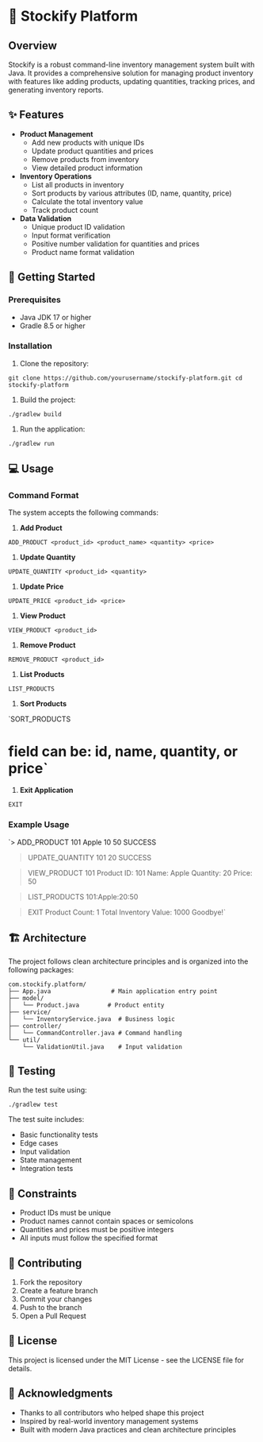 🏪 Stockify Platform
====================

Overview
--------

Stockify is a robust command-line inventory management system built with Java. It provides a comprehensive solution for managing product inventory with features like adding products, updating quantities, tracking prices, and generating inventory reports.

✨ Features
----------

-   **Product Management**
    -   Add new products with unique IDs
    -   Update product quantities and prices
    -   Remove products from inventory
    -   View detailed product information
-   **Inventory Operations**
    -   List all products in inventory
    -   Sort products by various attributes (ID, name, quantity, price)
    -   Calculate the total inventory value
    -   Track product count
-   **Data Validation**
    -   Unique product ID validation
    -   Input format verification
    -   Positive number validation for quantities and prices
    -   Product name format validation

🚀 Getting Started
------------------

### Prerequisites

-   Java JDK 17 or higher
-   Gradle 8.5 or higher

### Installation

1.  Clone the repository:

`git clone https://github.com/yourusername/stockify-platform.git
cd stockify-platform`

1.  Build the project:

`./gradlew build`

1.  Run the application:

`./gradlew run`

💻 Usage
--------

### Command Format

The system accepts the following commands:

1.  **Add Product**

`ADD_PRODUCT <product_id> <product_name> <quantity> <price>`

1.  **Update Quantity**

`UPDATE_QUANTITY <product_id> <quantity>`

1.  **Update Price**

`UPDATE_PRICE <product_id> <price>`

1.  **View Product**

`VIEW_PRODUCT <product_id>`

1.  **Remove Product**

`REMOVE_PRODUCT <product_id>`

1.  **List Products**

`LIST_PRODUCTS`

1.  **Sort Products**

`SORT_PRODUCTS <field>
# field can be: id, name, quantity, or price`

1.  **Exit Application**

`EXIT`

### Example Usage

`> ADD_PRODUCT 101 Apple 10 50
SUCCESS

> UPDATE_QUANTITY 101 20
SUCCESS

> VIEW_PRODUCT 101
Product ID: 101
Name: Apple
Quantity: 20
Price: 50

> LIST_PRODUCTS
101:Apple:20:50

> EXIT
Product Count: 1
Total Inventory Value: 1000
Goodbye!`

🏗️ Architecture
----------------

The project follows clean architecture principles and is organized into the following packages:
    
    com.stockify.platform/
    ├── App.java                 # Main application entry point
    ├── model/
    │   └── Product.java        # Product entity
    ├── service/
    │   └── InventoryService.java  # Business logic
    ├── controller/
    │   └── CommandController.java # Command handling
    └── util/
        └── ValidationUtil.java    # Input validation

🧪 Testing
----------

Run the test suite using:

`./gradlew test`

The test suite includes:

-   Basic functionality tests
-   Edge cases
-   Input validation
-   State management
-   Integration tests

📝 Constraints
--------------

-   Product IDs must be unique
-   Product names cannot contain spaces or semicolons
-   Quantities and prices must be positive integers
-   All inputs must follow the specified format

🤝 Contributing
---------------

1.  Fork the repository
2.  Create a feature branch
3.  Commit your changes
4.  Push to the branch
5.  Open a Pull Request

📄 License
----------

This project is licensed under the MIT License - see the LICENSE file for details.

🙏 Acknowledgments
------------------

-   Thanks to all contributors who helped shape this project
-   Inspired by real-world inventory management systems
-   Built with modern Java practices and clean architecture principles
